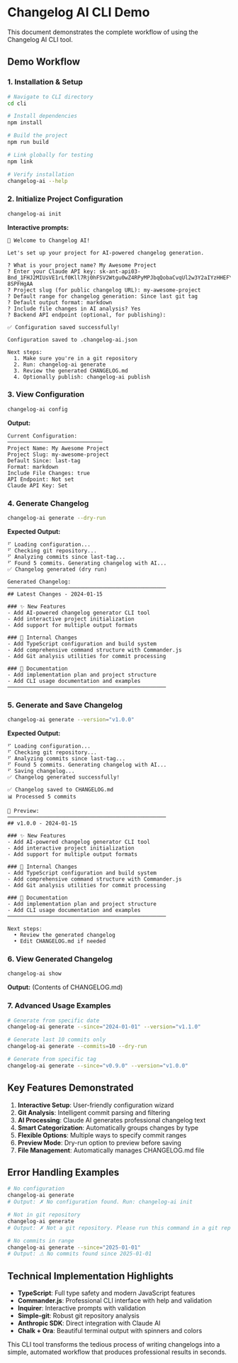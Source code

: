 # Changelog AI CLI Demo

This document demonstrates the complete workflow of using the Changelog AI CLI tool.

## Demo Workflow

### 1. Installation & Setup

```bash
# Navigate to CLI directory
cd cli

# Install dependencies
npm install

# Build the project  
npm run build

# Link globally for testing
npm link

# Verify installation
changelog-ai --help
```

### 2. Initialize Project Configuration

```bash
changelog-ai init
```

**Interactive prompts:**
```
🚀 Welcome to Changelog AI!

Let's set up your project for AI-powered changelog generation.

? What is your project name? My Awesome Project
? Enter your Claude API key: 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
? Project slug (for public changelog URL): my-awesome-project  
? Default range for changelog generation: Since last git tag
? Default output format: markdown
? Include file changes in AI analysis? Yes
? Backend API endpoint (optional, for publishing): 

✅ Configuration saved successfully!

Configuration saved to .changelog-ai.json

Next steps:
  1. Make sure you're in a git repository
  2. Run: changelog-ai generate
  3. Review the generated CHANGELOG.md
  4. Optionally publish: changelog-ai publish
```

### 3. View Configuration

```bash
changelog-ai config
```

**Output:**
```
Current Configuration:
──────────────────────────────
Project Name: My Awesome Project
Project Slug: my-awesome-project
Default Since: last-tag
Format: markdown
Include File Changes: true
API Endpoint: Not set
Claude API Key: Set
```

### 4. Generate Changelog

```bash
changelog-ai generate --dry-run
```

**Expected Output:**
```
⠋ Loading configuration...
⠋ Checking git repository...
⠋ Analyzing commits since last-tag...
⠋ Found 5 commits. Generating changelog with AI...
✅ Changelog generated (dry run)

Generated Changelog:
──────────────────────────────────────────────────
## Latest Changes - 2024-01-15

### ✨ New Features
- Add AI-powered changelog generator CLI tool
- Add interactive project initialization
- Add support for multiple output formats

### 🔧 Internal Changes  
- Add TypeScript configuration and build system
- Add comprehensive command structure with Commander.js
- Add Git analysis utilities for commit processing

### 📝 Documentation
- Add implementation plan and project structure
- Add CLI usage documentation and examples
──────────────────────────────────────────────────
```

### 5. Generate and Save Changelog

```bash
changelog-ai generate --version="v1.0.0"
```

**Expected Output:**
```
⠋ Loading configuration...
⠋ Checking git repository...  
⠋ Analyzing commits since last-tag...
⠋ Found 5 commits. Generating changelog with AI...
⠋ Saving changelog...
✅ Changelog generated successfully!

✅ Changelog saved to CHANGELOG.md
📊 Processed 5 commits

📝 Preview:
──────────────────────────────────────────────────
## v1.0.0 - 2024-01-15

### ✨ New Features
- Add AI-powered changelog generator CLI tool
- Add interactive project initialization  
- Add support for multiple output formats

### 🔧 Internal Changes
- Add TypeScript configuration and build system
- Add comprehensive command structure with Commander.js
- Add Git analysis utilities for commit processing

### 📝 Documentation
- Add implementation plan and project structure
- Add CLI usage documentation and examples
──────────────────────────────────────────────────

Next steps:
  • Review the generated changelog
  • Edit CHANGELOG.md if needed
```

### 6. View Generated Changelog

```bash
changelog-ai show
```

**Output:** (Contents of CHANGELOG.md)

### 7. Advanced Usage Examples

```bash
# Generate from specific date
changelog-ai generate --since="2024-01-01" --version="v1.1.0"

# Generate last 10 commits only
changelog-ai generate --commits=10 --dry-run

# Generate from specific tag
changelog-ai generate --since="v0.9.0" --version="v1.0.0"
```

## Key Features Demonstrated

1. **Interactive Setup**: User-friendly configuration wizard
2. **Git Analysis**: Intelligent commit parsing and filtering  
3. **AI Processing**: Claude AI generates professional changelog text
4. **Smart Categorization**: Automatically groups changes by type
5. **Flexible Options**: Multiple ways to specify commit ranges
6. **Preview Mode**: Dry-run option to preview before saving
7. **File Management**: Automatically manages CHANGELOG.md file

## Error Handling Examples

```bash
# No configuration
changelog-ai generate
# Output: ✗ No configuration found. Run: changelog-ai init

# Not in git repository  
changelog-ai generate
# Output: ✗ Not a git repository. Please run this command in a git repository.

# No commits in range
changelog-ai generate --since="2025-01-01"
# Output: ⚠ No commits found since 2025-01-01
```

## Technical Implementation Highlights

- **TypeScript**: Full type safety and modern JavaScript features
- **Commander.js**: Professional CLI interface with help and validation
- **Inquirer**: Interactive prompts with validation
- **Simple-git**: Robust git repository analysis
- **Anthropic SDK**: Direct integration with Claude AI
- **Chalk + Ora**: Beautiful terminal output with spinners and colors

This CLI tool transforms the tedious process of writing changelogs into a simple, automated workflow that produces professional results in seconds. 